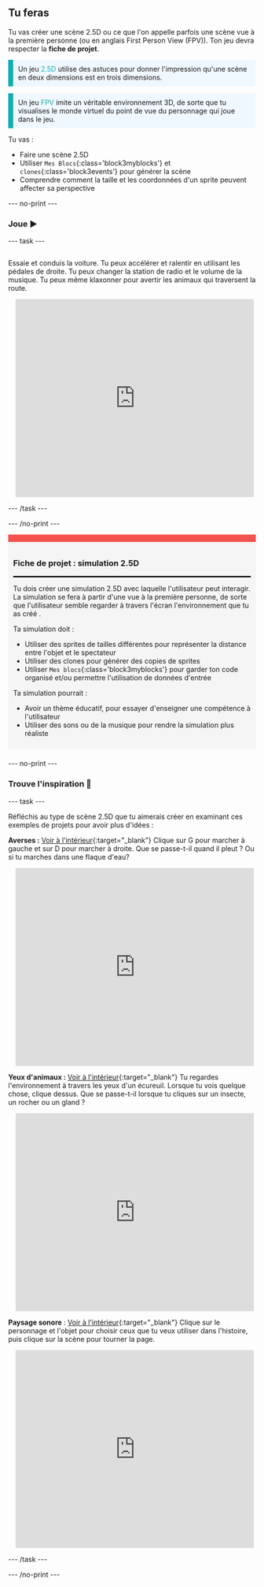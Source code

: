 ## Tu feras

Tu vas créer une scène 2.5D ou ce que l'on appelle parfois une scène vue à la première personne (ou en anglais First Person View (FPV)). Ton jeu devra respecter la **fiche de projet**.

<p style="border-left: solid; border-width:10px; border-color: #0faeb0; background-color: aliceblue; padding: 10px;">
Un jeu <span style="color: #0faeb0">2.5D</span> utilise des astuces pour donner l'impression qu'une scène en deux dimensions est en trois dimensions.
</p>

<p style="border-left: solid; border-width:10px; border-color: #0faeb0; background-color: aliceblue; padding: 10px;">
Un jeu <span style="color: #0faeb0">FPV</span> imite un véritable environnement 3D, de sorte que tu visualises le monde virtuel du point de vue du personnage qui joue dans le jeu.
</p>

Tu vas :
+ Faire une scène 2.5D
+ Utiliser `Mes Blocs`{:class='block3myblocks'} et `clones`{:class='block3events'} pour générer la scène
+ Comprendre comment la taille et les coordonnées d'un sprite peuvent affecter sa perspective

--- no-print ---

### Joue ▶️

--- task ---

<div style="display: flex; flex-wrap: wrap">
<div style="flex-basis: 200px; flex-grow: 1">

Essaie et conduis la voiture. Tu peux accélérer et ralentir en utilisant les pédales de droite. Tu peux changer la station de radio et le volume de la musique. Tu peux même klaxonner pour avertir les animaux qui traversent la route.

</div>
<div class="scratch-preview" style="margin-left: 15px;">
 <iframe src="https://scratch.mit.edu/projects/548228231/embed" allowtransparency="true" width="485" height="402" frameborder="0" scrolling="no" allowfullscreen></iframe>
</div>
</div>

--- /task ---

--- /no-print ---

<div style="border-top: 15px solid #f3524f; background-color: whitesmoke; margin-bottom: 20px; padding: 10px;">

### Fiche de projet : simulation 2.5D
<hr style="border-top: 2px solid black;">

Tu dois créer une simulation 2.5D avec laquelle l'utilisateur peut interagir. La simulation se fera à partir d'une vue à la première personne, de sorte que l'utilisateur semble regarder à travers l'écran l'environnement que tu as créé .

Ta simulation doit :
+ Utiliser des sprites de tailles différentes pour représenter la distance entre l'objet et le spectateur
+ Utiliser des clones pour générer des copies de sprites
+ Utiliser `Mes blocs`{:class='block3myblocks'} pour garder ton code organisé et/ou permettre l'utilisation de données d'entrée

Ta simulation pourrait :
+ Avoir un thème éducatif, pour essayer d'enseigner une compétence à l'utilisateur
+ Utiliser des sons ou de la musique pour rendre la simulation plus réaliste
</div>

--- no-print ---

### Trouve l'inspiration 💭

--- task ---

Réfléchis au type de scène 2.5D que tu aimerais créer en examinant ces exemples de projets pour avoir plus d'idées :

**Averses :** [Voir à l'intérieur](https://scratch.mit.edu/projects/555933656/editor){:target="_blank"}
Clique sur G pour marcher à gauche et sur D pour marcher à droite. Que se passe-t-il quand il pleut ? Ou si tu marches dans une flaque d'eau?
<div class="scratch-preview" style="margin-left: 15px;">
  <iframe allowtransparency="true" width="485" height="402" src="https://scratch.mit.edu/projects/embed/555933656/?autostart=false" frameborder="0"></iframe>
</div>

**Yeux d'animaux :** [Voir à l'intérieur](https://scratch.mit.edu/projects/553701588/editor){:target="_blank"}
Tu regardes l'environnement à travers les yeux d'un écureuil. Lorsque tu vois quelque chose, clique dessus. Que se passe-t-il lorsque tu cliques sur un insecte, un rocher ou un gland ?
<div class="scratch-preview" style="margin-left: 15px;">
 <iframe src="https://scratch.mit.edu/projects/553701588/embed" allowtransparency="true" width="485" height="402" frameborder="0" scrolling="no" allowfullscreen></iframe>
 </div>

**Paysage sonore** : [Voir à l'intérieur](https://scratch.mit.edu/projects/555933631/editor){:target="_blank"}
Clique sur le personnage et l'objet pour choisir ceux que tu veux utiliser dans l'histoire, puis clique sur la scène pour tourner la page.
<div class="scratch-preview" style="margin-left: 15px;">
  <iframe allowtransparency="true" width="485" height="402" src="https://scratch.mit.edu/projects/embed/555933631/?autostart=false" frameborder="0"></iframe>
</div>

--- /task ---

--- /no-print ---



